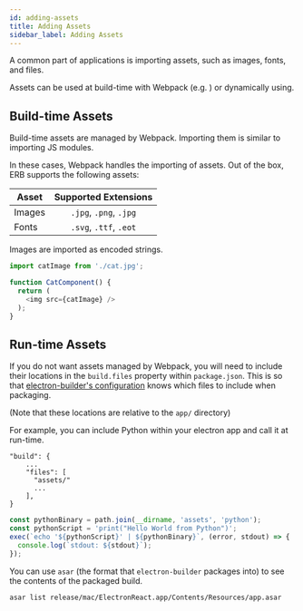 ```yaml
---
id: adding-assets
title: Adding Assets
sidebar_label: Adding Assets
---
```


A common part of applications is importing assets, such as images, fonts, and files.

Assets can be used at build-time with Webpack (e.g. ) or dynamically using.

## Build-time Assets

Build-time assets are managed by Webpack. Importing them is similar to importing JS modules.

In these cases, Webpack handles the importing of assets. Out of the box, ERB supports the following assets:

| Asset    |  Supported Extensions    |
|----------|:-----------------------: |
| Images   |  `.jpg`, `.png`, `.jpg`  |
| Fonts    |  `.svg`, `.ttf`, `.eot`  | 

Images are imported as encoded strings.

```js
import catImage from './cat.jpg';

function CatComponent() {
  return (
    <img src={catImage} />
  );
}
```

## Run-time Assets

If you do not want assets managed by Webpack, you will need to include their locations in the `build.files` property within `package.json`. 
This is so that [electron-builder's configuration](https://www.electron.build/configuration/contents#files) knows which files to include when packaging.

(Note that these locations are relative to the `app/` directory)

For example, you can include Python within your electron app and call it at run-time.

```jsonc
"build": {
    ...
    "files": [
      "assets/"
      ...
    ],
}
```

```js
const pythonBinary = path.join(__dirname, 'assets', 'python');
const pythonScript = 'print("Hello World from Python")';
exec(`echo '${pythonScript}' | ${pythonBinary}`, (error, stdout) => {
  console.log(`stdout: ${stdout}`);
});
```

You can use `asar` (the format that `electron-builder` packages into) to see the contents of the packaged build.

```bash
asar list release/mac/ElectronReact.app/Contents/Resources/app.asar
```
